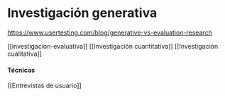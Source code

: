 # Investigación generativa

https://www.usertesting.com/blog/generative-vs-evaluation-research

[[investigacion-evaluativa]]
[[Investigación cuantitativa]]
[[Investigación cualitativa]]

#### Técnicas

[[Entrevistas de usuario]]

